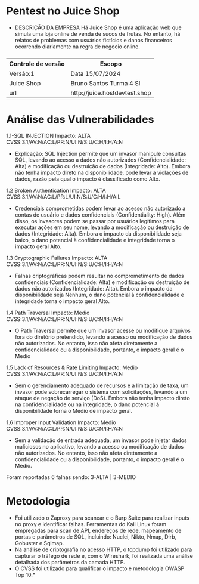 # Pentest no Juice Shop

* DESCRIÇÃO DA EMPRESA
Há Juice Shop é uma aplicação web que simula uma
loja online de venda de sucos de frutas. No entanto,
há relatos de problemas com usuários fictícios e
danos financeiros ocorrendo diariamente na regra
de negocio online.

<h3>
    <table>
        <tr>
            <th>Controle de versão</th>
                <th> Escopo </th>
        </tr>
        <tr>
            <td>Versão:1</td>
            <td>Data 15/07/2024</td>
       <tr>
            <td>Juice Shop</td>
            <td>Bruno Santos Turma 4 SI</td>
       <tr>
       <tr>
            <td>url</td>
            <td> http://juice.hostdevtest.shop</td>
            </td>
            <tr>
    </table>
</h3> 
</p>

# Análise das Vulnerabilidades
1.1-SQL INJECTION Impacto: ALTA CVSS:3.1/AV:N/AC:L/PR:N/UI:N/S:U/C:H/I:H/A:N </p>
- Explicação: SQL Injection permite que um invasor manipule consultas SQL, levando ao acesso a dados não autorizados (Confidencialidade: Alta) e modificação ou destruição de dados (Integridade: Alto). Embora não tenha impacto direto na disponibilidade, pode levar a violações de dados, razão pela qual o impacto é classificado como Alto. 
  
1.2 Broken Authentication Impacto: ALTA CVSS:3.1/AV:N/AC:L/PR:L/UI:N/S:U/C:H/I:H/A:L  </p>
- Credenciais comprometidas podem levar ao acesso não autorizado a contas de usuário e dados confidenciais (Confidentiality: High). Além disso, os invasores podem se passar por usuários legítimos para executar ações em seu nome, levando a modificação ou destruição de dados (Integridade: Alta). Embora o impacto da disponibilidade seja baixo, o dano potencial à confidencialidade e integridade torna o impacto geral Alto.
  
1.3 Cryptographic Failures Impacto: ALTA CVSS:3.1/AV:N/AC:L/PR:N/UI:N/S:U/C:H/I:H/A:N </p>
- Falhas criptográficas podem resultar no comprometimento de dados confidenciais (Confidencialidade: Alta) e modificação ou destruição de dados não autorizados (Integridade: Alta). Embora o impacto da disponibilidade seja Nenhum, o dano potencial à confidencialidade e integridade torna o impacto geral Alto. 

1.4 Path Traversal Impacto: Medio CVSS:3.1/AV:N/AC:L/PR:N/UI:N/S:U/C:N/I:H/A:N </p>
- O Path Traversal permite que um invasor acesse ou modifique arquivos fora do diretório pretendido, levando a acesso ou modificação de dados não autorizados. No entanto, isso não afeta diretamente a confidencialidade ou a disponibilidade, portanto, o impacto geral é o Medio
  
1.5 Lack of Resources & Rate Limiting Impacto: Medio CVSS:3.1/AV:N/AC:L/PR:N/UI:N/S:U/C:N/I:H/A:N </p>
- Sem o gerenciamento adequado de recursos e a limitação de taxa, um invasor pode sobrecarregar o sistema com solicitações, levando a um ataque de negação de serviço (DoS). Embora não tenha impacto direto na confidencialidade ou na integridade, o dano potencial à disponibilidade torna o Médio de impacto geral.
  
1.6 Improper Input Validation Impacto: Medio CVSS:3.1/AV:N/AC:L/PR:N/UI:N/S:U/C:N/I:H/A:N </p>
- Sem a validação de entrada adequada, um invasor pode injetar dados maliciosos no aplicativo, levando a acesso ou modificação de dados não autorizados. No entanto, isso não afeta diretamente a confidencialidade ou a disponibilidade, portanto, o impacto geral é o Medio.

Foram reportadas 6 falhas sendo: 3-ALTA | 3-MEDIO

# Metodologia

- Foi utilizado o Zaproxy para scanear e o Burp Suite para realizar inputs no proxy e identificar falhas. Ferramentas do Kali Linux foram empregadas para scan de API, endereços de rede, mapeamento de portas e parâmetros de SQL, incluindo: Nuclei, Nikto, Nmap, Dirb, Gobuster e Sqlmap.
- Na análise de criptografia no acesso HTTP, o tcpdump foi utilizado para capturar o tráfego de rede e, com o Wireshark, foi realizada uma análise detalhada dos parâmetros da camada HTTP.
- O CVSS foi utilizado para qualificar o impacto e metodologia OWASP Top 10.*

